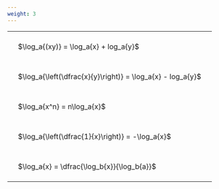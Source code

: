 ```yaml
---
weight: 3
---
```


<style type="text/css">
#T_9f32e th.col_heading {
  text-align: left;
  font-size: 1em;
}
#T_9f32e td {
  text-align: left;
  font-size: 1em;
  padding: 1.5em;
}
</style>
<table id="T_9f32e">
  <thead>
  </thead>
  <tbody>
    <tr>
      <td id="T_9f32e_row0_col0" class="data row0 col0" >$\log_a{(xy)} = \log_a{x} + log_a{y}$</td>
    </tr>
    <tr>
      <td id="T_9f32e_row1_col0" class="data row1 col0" >$\log_a{\left(\dfrac{x}{y}\right)} = \log_a{x} - log_a{y}$</td>
    </tr>
    <tr>
      <td id="T_9f32e_row2_col0" class="data row2 col0" >$\log_a{x^n} = n\log_a{x}$</td>
    </tr>
    <tr>
      <td id="T_9f32e_row3_col0" class="data row3 col0" >$\log_a{\left(\dfrac{1}{x}\right)} = -\log_a{x}$</td>
    </tr>
    <tr>
      <td id="T_9f32e_row4_col0" class="data row4 col0" >$\log_a{x} = \dfrac{\log_b{x}}{\log_b{a}}$</td>
    </tr>
  </tbody>
</table>
